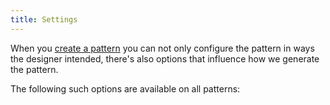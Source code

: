 ```yaml
---
title: Settings
---
```


When you [create a pattern](/create/) you can not only configure 
the pattern in ways the designer intended, there's also options that
influence how we generate the pattern.

The following such options are available on all patterns:

<ReadMore root='docs/about/patterns/settings' />
